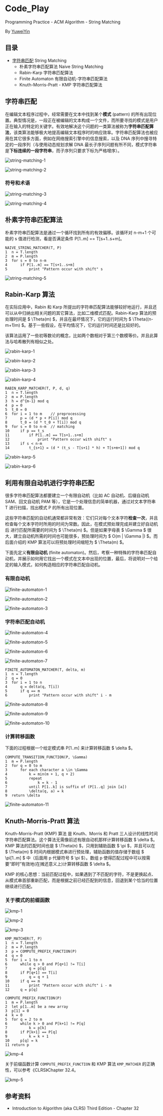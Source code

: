 # Code_Play

Programming Practice - ACM Algorithm - String Matching

By [YuweiYin](https://github.com/YuweiYin)

## 目录

- [字符串匹配](./string-algorithm.py) String Matching
	- 朴素字符串匹配算法 Naive String Matching
	- Rabin-Karp 字符串匹配算法
	- Finite Automaton 有限自动机-字符串匹配算法
	- Knuth-Morris-Pratt - KMP 字符串匹配算法

## 字符串匹配

在编辑文本程序过程中，经常需要在文本中找到某个**模式** (pattern) 的所有出现位置。典型情况是，一段正在被编辑的文本构成一个文件，而所要寻找的模式是用户正在输入的特定的关键字。有效地解决这个问题的一类算法被称为**字符串匹配算法**，该类算法能够极大地提高编辑文本程序时的响应效率。字符串匹配算法也被应用在其它很多方面，例如在网络搜索引擎中的信息搜索，以及 DNA 序列中搜寻特定的一段序列（与使用动态规划求解 DNA 最长子序列问题有所不同，模式字符串是**下标连续的一段字符串**，而子序列只要求下标为严格增序）。

![string-matching-1](./img/string-matching-1.png)

![string-matching-2](./img/string-matching-2.png)

### 符号和术语

![string-matching-3](./img/string-matching-3.png)

![string-matching-4](./img/string-matching-4.png)

## 朴素字符串匹配算法

朴素字符串匹配算法是通过一个循环找到所有的有效偏移。该循环对 n-m+1 个可能的 s 值进行检测，看是否满足条件 P[1..m] == T[s+1..s+m]。

```
NAIVE_STRING_MATCHER(T, P)
1  n = T.length
2  m = P.length
3  for s = 0 to n-m
4      if P[1..m] == T[s+1..s+m]
5          print "Pattern occur with shift" s
```

![string-matching-5](./img/string-matching-5.png)

## Rabin-Karp 算法

在实际应用中，Rabin 和 Karp 所提出的字符串匹配算法能够较好地运行，并且还可以从中归纳出相关问题的其它算法，比如二维模式匹配。Rabin-Karp 算法的预处理时间是 $ \Theta(m) $，并且在最坏情况下，它的运行时间为 $ \Theta((n-m+1)m) $。基于一些假设，在平均情况下，它的运行时间还是比较好的。

该算法运用了一些初等数论的概念，比如两个数相对于第三个数模等价。并且此算法与哈希散列有相似之处。

![rabin-karp-1](./img/rabin-karp-1.png)

![rabin-karp-2](./img/rabin-karp-2.png)

![rabin-karp-3](./img/rabin-karp-3.png)

![rabin-karp-4](./img/rabin-karp-4.png)

```
RABIN_KARP_MATCHER(T, P, d, q)
1  n = T.length
2  m = P.length
3  h = d^{m-1} mod q
4  p = 0
5  t_0 = 0
6  for i = 1 to m    // preprocessing
7      p = (d * p + P[i]) mod q
8      t_0 = (d * t_0 + T[i]) mod q
9  for s = 0 to n-m  // matching
10     if p == t_s
11         if P[1..m] == T[s+1..s+m]
12             print "Pattern occur with shift" s
13     if s < n-m
14         t_{s+1} = (d * (t_s - T[s+1] * h) + T[s+m+1]) mod q
```

![rabin-karp-5](./img/rabin-karp-5.png)

![rabin-karp-6](./img/rabin-karp-6.png)

## 利用有限自动机进行字符串匹配

很多字符串匹配算法都要建立一个有限自动机（比如 AC 自动机、后缀自动机 SAM、回文自动机 PAM 等），它是一个处理信息的简单机器，通过对文本字符串 T 进行扫描，找出模式 P 的所有出现位置。

这些字符串匹配的自动机通常都非常有效：它们只对每个文本字符**检查一次**，并且检查每个文本字符时所用的时间为常数。因此，在模式预处理完成并建立好自动机后 进行匹配所需要的时间为 $ \Theta(m) $。但是如果字母表 $ \Gamma $ 很大，建立自动机所需的时间也可能很多，预处理时间为 $ O(m | \Gamma |) $。而后面介绍的 KMP 算法可以将预处理时间缩短为 $ \Theta(m) $。

下面先定义**有限自动机** (finite automaton)。然后，考察一种特殊的字符串匹配自动机，并展示如何用它找出一个模式在文本中出现的位置，最后，将说明对一个给定的输入模式，如何构造相应的字符串匹配自动机。

### 有限自动机

![finite-automaton-1](./img/finite-automaton-1.png)

![finite-automaton-2](./img/finite-automaton-2.png)

![finite-automaton-3](./img/finite-automaton-3.png)

### 字符串匹配自动机

![finite-automaton-4](./img/finite-automaton-4.png)

![finite-automaton-5](./img/finite-automaton-5.png)

![finite-automaton-6](./img/finite-automaton-6.png)

![finite-automaton-7](./img/finite-automaton-7.png)

```
FINITE_AUTOMATON_MATCHER(T, delta, m)
1  n = T.length
2  q = 0
3  for i = 1 to n
4      q = delta(q, T[i])
5      if q == m
6          print "Pattern occur with shift" i - m
```

![finite-automaton-8](./img/finite-automaton-8.png)

![finite-automaton-9](./img/finite-automaton-9.png)

![finite-automaton-10](./img/finite-automaton-10.png)

### 计算转移函数

下面的过程根据一个给定模式串 P[1..m] 来计算转移函数 $ \delta $。

```
COMPUTE_TRANSITION_FUNCTION(P, \Gamma)
1  m = P.length
2  for q = 0 to m
3      for each character a \in \Gamma
4          k = min(m + 1, q + 2)
5          repeat
6              k = k - 1
7          until P[1..k] is suffix of (P[1..q] join [a])
8          \delta(q, a) = k
9  return \delta
```

![finite-automaton-11](./img/finite-automaton-11.png)

## Knuth-Morris-Pratt 算法

Knuth-Morris-Pratt (KMP) 算法 是 Knuth、Morris 和 Pratt 三人设计的线性时间字符串匹配算法。这个算法无需像前述有限自动机那样计算转移函数 $ \delta $。KMP 算法的匹配时间也是 $ \Theta(n) $，只用到辅助函数 $ \pi $，并且可以在 $ \Theta(m) $ 时间内根据模式串进行预处理，辅助函数的值存储于数组 $ \pi[1..m] $ 中（后面用 p 代替符号 $ \pi $）。数组 p 使得匹配过程中可以按需要“即时”有效地(在摊还意义上)计算转移函数 $ \delta $。

KMP 的核心思想：当前匹配过程中，如果遇到了不匹配的字符，不是更换起点、从模式串首部重新匹配，而是根据之前已经匹配到的信息，回退到某个恰当的位置 继续进行匹配。

### 关于模式的前缀函数

![kmp-1](./img/kmp-1.png)

![kmp-2](./img/kmp-2.png)

![kmp-3](./img/kmp-3.png)

```
KMP_MATCHER(T, P)
1  n = T.length
2  m = P.length
3  p = COMPUTE_PREFIX_FUNCTION(P)
4  q = 0
5  for i = 1 to n
6      while q > 0 and P[q+1] != T[i]
7          q = p[q]
8      if P[q+1] == T[i]
9          q = q + 1
10     if q == m
11         print "Pattern occur with shift" i - m
12     q = p[q]
```

```
COMPUTE_PREFIX_FUNCTION(P)
1  m = P.length
2  let p[1..m] be a new array
3  p[1] = 0
4  k = 0
5  for q = 2 to m
6      while k > 0 and P[k+1] != P[q]
7          k = p[k]
8      if P[k+1] == P[q]
9          k = k + 1
10     p[q] = k
11 return p
```

![kmp-4](./img/kmp-4.png)

关于前缀函数计算 `COMPUTE_PREFIX_FUNCTION` 和 KMP 算法 `KMP_MATCHER` 的正确性，可以参考《CLRS》Chapter 32.4。

![kmp-5](./img/kmp-5.png)


## 参考资料

- Introduction to Algorithm (aka CLRS) Third Edition - Chapter 32
